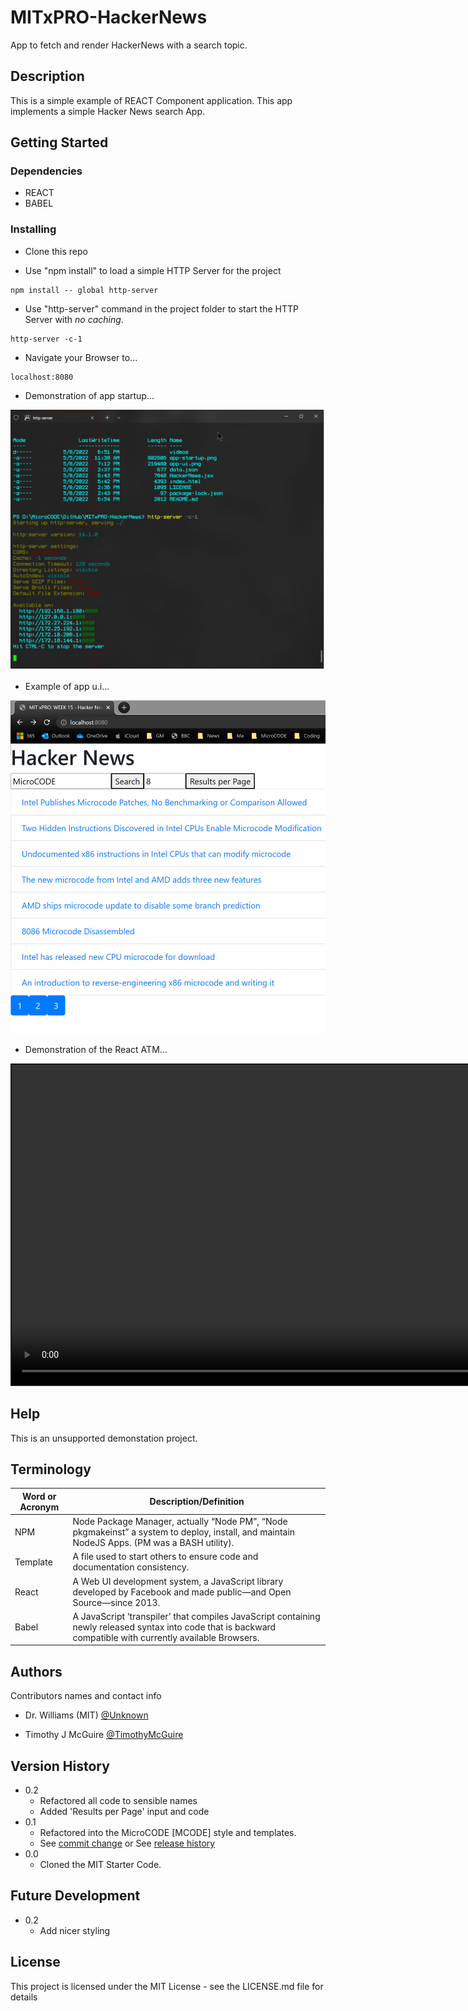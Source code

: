# MITxPRO-HackerNews
App to fetch and render HackerNews with a search topic.


## Description

This is a simple example of REACT Component application.
This app implements a simple Hacker News search App.

## Getting Started


### Dependencies

* REACT
* BABEL


### Installing

* Clone this repo

* Use "npm install" to load a simple HTTP Server for the project
```
npm install -- global http-server
```

* Use "http-server" command in the project folder to start the HTTP Server with *no caching*.
```
http-server -c-1
```

* Navigate your Browser to...
```
localhost:8080
```

* Demonstration of app startup...

<p align="left"><img src=".\app-startup.png" width="720" title="Server Startup..."></p>

* Example of app u.i...

<p align="left"><img src=".\app-ui.png" width="720" title="App U.I..."></p>

* Demonstration of the React ATM...

<video id="demo-video" style="border-style:solid; border-width:2px" src="https://user-images.githubusercontent.com/8990676/167255859-1a522c57-5f2a-456d-8271-cf92531096b4.mp4" width="1024" allowfullscreen="allowfullscreen" webkitallowfullscreen="webkitallowfullscreen" mozallowfullscreen="mozallowfullscreen" allow="autoplay *" loop autoplay autobuffer controls muted>
Your browser does not support the HTML5 player.
</video>
</p>


## Help

This is an unsupported demonstation project.

## Terminology

| Word or Acronym	| Description/Definition                                |
|-------------------|-------------------------------------------------------|
|  NPM	            | Node Package Manager, actually “Node PM”, “Node pkgmakeinst” a system to deploy, install, and maintain NodeJS Apps. (PM was a BASH utility).
|  Template	        | A file used to start others to ensure code and documentation consistency.
|  React            | A Web UI development system, a JavaScript library developed by Facebook and made public—and Open Source—since 2013.
|  Babel            | A JavaScript ‘transpiler’ that compiles JavaScript containing newly released syntax into code that is backward compatible with currently available Browsers.


## Authors

Contributors names and contact info

* Dr. Williams (MIT) [@Unknown](https://twitter.com/Unknown)

* Timothy J McGuire [@TimothyMcGuire](https://twitter.com/TimothyMcGuire)


## Version History

* 0.2
    * Refactored all code to sensible names
    * Added 'Results per Page' input and code
* 0.1
    * Refactored into the MicroCODE [MCODE] style and templates.
    * See [commit change]() or See [release history]()
* 0.0
    * Cloned the MIT Starter Code.

## Future Development

* 0.2
    * Add nicer styling


## License

This project is licensed under the MIT License - see the LICENSE.md file for details
